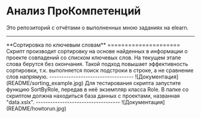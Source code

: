 # Анализ ПроКомпетенций
Это репозиторий с отчётами о выполненных мною заданиях на elearn.
<hr></hr>  
**Сортировка по ключевым словам**
=====================
Скрипт производит сортировку на основе найденных в информации о проекте совпадений со списком ключевых слов. 
На текущем этапе слова берутся без окончания. Такой подход повышает эффективность сортировки, т.к. выполняется поиск подстроки в строке, а не сравнение слов напрямую.
-----------------------------------
![Документация](README/sorting_example.jpg) 
Для тестирования скрипта запустите функцию SortByRole, передав в неё экземпляр класса Role. В папке со скриптом должна находиться база данных с проектами, названная "data.xslx".
-----------------------------------
![Документация](README/howtorun.jpg) 
